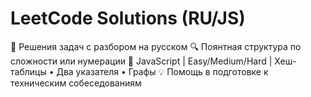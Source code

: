 # LeetCode Solutions (RU/JS)

🎯 Решения задач с разбором на русском
🔍 Поянтная структура по сложности или нумерации
🚀 JavaScript | Easy/Medium/Hard | Хеш-таблицы • Два указателя • Графы
💡 Помощь в подготовке к техническим собеседованиям